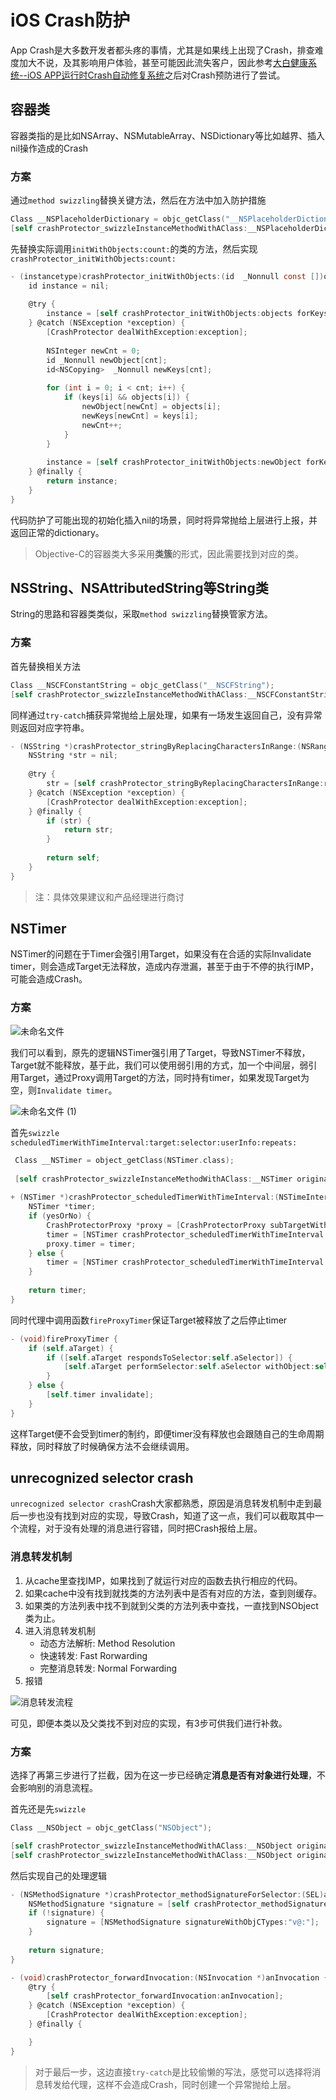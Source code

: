 # iOS Crash防护
App Crash是大多数开发者都头疼的事情，尤其是如果线上出现了Crash，排查难度加大不说，及其影响用户体验，甚至可能因此流失客户，因此参考[大白健康系统--iOS APP运行时Crash自动修复系统](https://neyoufan.github.io/2017/01/13/ios/BayMax_HTSafetyGuard/)之后对Crash预防进行了尝试。

## 容器类
容器类指的是比如NSArray、NSMutableArray、NSDictionary等比如越界、插入nil操作造成的Crash

### 方案
通过`method swizzling`替换关键方法，然后在方法中加入防护措施

```Objective-C
Class __NSPlaceholderDictionary = objc_getClass("__NSPlaceholderDictionary");
[self crashProtector_swizzleInstanceMethodWithAClass:__NSPlaceholderDictionary originalSel:@selector(initWithObjects:forKeys:count:) swizzledSel:@selector(crashProtector_initWithObjects:forKeys:count:)];
```

先替换实际调用`initWithObjects:count:`的类的方法，然后实现`crashProtector_initWithObjects:count:`

```Objective-C
- (instancetype)crashProtector_initWithObjects:(id  _Nonnull const [])objects forKeys:(id<NSCopying>  _Nonnull const [])keys count:(NSUInteger)cnt {
    id instance = nil;
    
    @try {
        instance = [self crashProtector_initWithObjects:objects forKeys:keys count:cnt];
    } @catch (NSException *exception) {
        [CrashProtector dealWithException:exception];
        
        NSInteger newCnt = 0;
        id _Nonnull newObject[cnt];
        id<NSCopying>  _Nonnull newKeys[cnt];
        
        for (int i = 0; i < cnt; i++) {
            if (keys[i] && objects[i]) {
                newObject[newCnt] = objects[i];
                newKeys[newCnt] = keys[i];
                newCnt++;
            }
        }
        
        instance = [self crashProtector_initWithObjects:newObject forKeys:newKeys count:newCnt];
    } @finally {
        return instance;
    }
}
```
代码防护了可能出现的初始化插入nil的场景，同时将异常抛给上层进行上报，并返回正常的dictionary。
> Objective-C的容器类大多采用**类簇**的形式，因此需要找到对应的类。

## NSString、NSAttributedString等String类
String的思路和容器类类似，采取`method swizzling`替换管家方法。

### 方案
首先替换相关方法
```Objective-C
Class __NSCFConstantString = objc_getClass("__NSCFString");
[self crashProtector_swizzleInstanceMethodWithAClass:__NSCFConstantString originalSel:@selector(stringByReplacingCharactersInRange:withString:) swizzledSel:@selector(crashProtector_stringByReplacingCharactersInRange:withString:)];
```

同样通过`try-catch`捕获异常抛给上层处理，如果有一场发生返回自己，没有异常则返回对应字符串。

```Objective-C
- (NSString *)crashProtector_stringByReplacingCharactersInRange:(NSRange)range withString:(NSString *)replacement {
    NSString *str = nil;
    
    @try {
        str = [self crashProtector_stringByReplacingCharactersInRange:range withString:replacement];
    } @catch (NSException *exception) {
        [CrashProtector dealWithException:exception];
    } @finally {
        if (str) {
            return str;
        }
        
        return self;
    }
}
```

> 注：具体效果建议和产品经理进行商讨

## NSTimer
NSTimer的问题在于Timer会强引用Target，如果没有在合适的实际Invalidate timer，则会造成Target无法释放，造成内存泄漏，甚至于由于不停的执行IMP，可能会造成Crash。

 ### 方案
 ![未命名文件](https://user-images.githubusercontent.com/22512175/115207981-b01a1900-a12e-11eb-85e0-4c62fd758ef0.png)
 
 我们可以看到，原先的逻辑NSTimer强引用了Target，导致NSTimer不释放，Target就不能释放，基于此，我们可以使用弱引用的方式，加一个中间层，弱引用Target，通过Proxy调用Target的方法，同时持有timer，如果发现Target为空，则`Invalidate timer`。
 
 ![未命名文件 (1)](https://user-images.githubusercontent.com/22512175/115208420-1f900880-a12f-11eb-8fa2-018b7db8cae6.png)

首先`swizzle scheduledTimerWithTimeInterval:target:selector:userInfo:repeats:`
```Objective-C
 Class __NSTimer = object_getClass(NSTimer.class);
    
 [self crashProtector_swizzleInstanceMethodWithAClass:__NSTimer originalSel:@selector(scheduledTimerWithTimeInterval:target:selector:userInfo:repeats:) swizzledSel:@selector(crashProtector_scheduledTimerWithTimeInterval:target:selector:userInfo:repeats:)];
    
+ (NSTimer *)crashProtector_scheduledTimerWithTimeInterval:(NSTimeInterval)ti target:(id)aTarget selector:(SEL)aSelector userInfo:(id)userInfo repeats:(BOOL)yesOrNo {
    NSTimer *timer;
    if (yesOrNo) {
        CrashProtectorProxy *proxy = [CrashProtectorProxy subTargetWithTarget:aTarget selector:aSelector userInfo:userInfo];
        timer = [NSTimer crashProtector_scheduledTimerWithTimeInterval:ti target:proxy selector:@selector(fireProxyTimer) userInfo:userInfo repeats:yesOrNo];
        proxy.timer = timer;
    } else {
        timer = [NSTimer crashProtector_scheduledTimerWithTimeInterval:ti target:aTarget selector:aSelector userInfo:userInfo repeats:yesOrNo];
    }
    
    return timer;
} 
 ```
 
同时代理中调用函数`fireProxyTimer`保证Target被释放了之后停止timer

```Objective-C
- (void)fireProxyTimer {
    if (self.aTarget) {
        if ([self.aTarget respondsToSelector:self.aSelector]) {
            [self.aTarget performSelector:self.aSelector withObject:self.timer];
        }
    } else {
        [self.timer invalidate];
    }
}
```

这样Target便不会受到timer的制约，即便timer没有释放也会跟随自己的生命周期释放，同时释放了时候确保方法不会继续调用。

## unrecognized selector crash
`unrecognized selector crash`Crash大家都熟悉，原因是消息转发机制中走到最后一步也没有找到对应的实现，导致Crash，知道了这一点，我们可以截取其中一个流程，对于没有处理的消息进行容错，同时把Crash报给上层。

### 消息转发机制
1. 从cache里查找IMP，如果找到了就运行对应的函数去执行相应的代码。
2. 如果cache中没有找到就找类的方法列表中是否有对应的方法，查到则缓存。
3. 如果类的方法列表中找不到就到父类的方法列表中查找，一直找到NSObject类为止。
4. 进入消息转发机制
   - 动态方法解析: Method Resolution
   - 快速转发: Fast Rorwarding
   - 完整消息转发: Normal Forwarding
5. 报错

![消息转发流程](https://user-images.githubusercontent.com/22512175/115216191-d643b700-a136-11eb-9089-465686943f6b.png)

可见，即便本类以及父类找不到对应的实现，有3步可供我们进行补救。

### 方案
选择了再第三步进行了拦截，因为在这一步已经确定**消息是否有对象进行处理**，不会影响别的消息流程。

首先还是先`swizzle`

```Objective-C
Class __NSObject = objc_getClass("NSObject");

[self crashProtector_swizzleInstanceMethodWithAClass:__NSObject originalSel:@selector(methodSignatureForSelector:) swizzledSel:@selector(crashProtector_methodSignatureForSelector:)];
[self crashProtector_swizzleInstanceMethodWithAClass:__NSObject originalSel:@selector(forwardInvocation:) swizzledSel:@selector(crashProtector_forwardInvocation:)];
``` 

然后实现自己的处理逻辑

```Objective-C
- (NSMethodSignature *)crashProtector_methodSignatureForSelector:(SEL)aSelector {
    NSMethodSignature *signature = [self crashProtector_methodSignatureForSelector:aSelector];
    if (!signature) {
        signature = [NSMethodSignature signatureWithObjCTypes:"v@:"];
    }
    
    return signature;
}

- (void)crashProtector_forwardInvocation:(NSInvocation *)anInvocation {
    @try {
        [self crashProtector_forwardInvocation:anInvocation];
    } @catch (NSException *exception) {
        [CrashProtector dealWithException:exception];
    } @finally {

    }
}
```

> 对于最后一步，这边直接`try-catch`是比较偷懒的写法，感觉可以选择将消息转发给代理，这样不会造成Crash，同时创建一个异常抛给上层。






 
 
 
 



